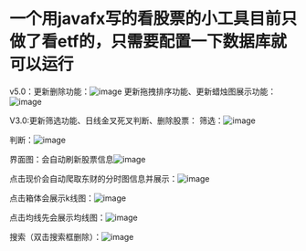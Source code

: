 # 一个用javafx写的看股票的小工具目前只做了看etf的，只需要配置一下数据库就可以运行
v5.0：更新删除功能：![image](https://user-images.githubusercontent.com/76581880/185080352-c91f9a13-7dba-4451-9965-49ec03e0c413.png)
更新拖拽排序功能、更新蜡烛图展示功能：![image](https://user-images.githubusercontent.com/76581880/185080541-092c9fdc-a60e-486f-a80c-d3e8e3b391a3.png)

V3.0:更新筛选功能、日线金叉死叉判断、删除股票：
筛选：![image](https://user-images.githubusercontent.com/76581880/183048368-fc06886e-9c5f-408b-b633-fb2f01cc46be.png)

判断：![image](https://user-images.githubusercontent.com/76581880/183048060-cb882c1e-9e55-4e94-89bb-1e821bdf6f5e.png)

界面图：会自动刷新股票信息![image](https://user-images.githubusercontent.com/76581880/179501144-3cf09285-6afd-4ad0-97ef-0f2185a3e127.png)

点击现价会自动爬取东财的分时图信息并展示：![image](https://user-images.githubusercontent.com/76581880/179501230-c556afbe-b592-436d-ac96-d0a212cf0a0c.png)

点击箱体会展示k线图：![image](https://user-images.githubusercontent.com/76581880/179501280-0f346742-d81b-4a2f-b231-234c78f7e087.png)

点击均线先会展示均线图：![image](https://user-images.githubusercontent.com/76581880/179501388-68d1b2a0-911a-4db9-b5f2-1492e2ff9b36.png)

搜索（双击搜索框删除）：![image](https://user-images.githubusercontent.com/76581880/179501703-f9e4bf89-c120-4b07-ae70-4074a0f75f4b.png)

